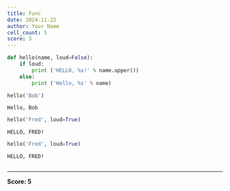 ```yaml
---
title: Func
date: 2024-11-22
author: Your Name
cell_count: 5
score: 5
---
```


```python
def hello(name, loud=False):
    if loud:
        print ('HELLO, %s!' % name.upper())
    else:
        print ('Hello, %s' % name)

```


```python
hello('Bob')
```

    Hello, Bob



```python
hello('Fred', loud=True)
```

    HELLO, FRED!



```python
hello('Fred', loud=True)
```

    HELLO, FRED!



```python

```


---
**Score: 5**
